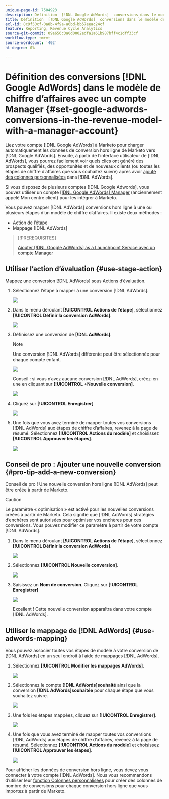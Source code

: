 ```yaml
---
unique-page-id: 7504923
description: Définition  [!DNL Google AdWords]  conversions dans le modèle de chiffre d’affaires avec un compte Manager - Documents Marketo - Documentation du produit
title: Définition  [!DNL Google AdWords]  conversions dans le modèle de chiffre d’affaires avec un compte Manager
exl-id: 8c9f50cf-0a8b-4f9a-a0bd-bb57eeac24cf
feature: Reporting, Revenue Cycle Analytics
source-git-commit: 09a656c3a0d0002edfa1a61b987bff4c1dff33cf
workflow-type: tm+mt
source-wordcount: '402'
ht-degree: 0%

---
```


# Définition des conversions [!DNL Google AdWords] dans le modèle de chiffre d’affaires avec un compte Manager {#set-google-adwords-conversions-in-the-revenue-model-with-a-manager-account}

Liez votre compte [!DNL Google AdWords] à Marketo pour charger automatiquement les données de conversion hors ligne de Marketo vers [!DNL Google AdWords]. Ensuite, à partir de l’interface utilisateur de [!DNL AdWords], vous pourrez facilement voir quels clics ont généré des prospects qualifiés, des opportunités et de nouveaux clients (ou toutes les étapes de chiffre d’affaires que vous souhaitez suivre) après avoir [ajouté des colonnes personnalisées](https://support.google.com/adwords/answer/3073556) dans [!DNL AdWords].

Si vous disposez de plusieurs comptes [!DNL Google Adwords], vous pouvez utiliser un compte [[!DNL Google AdWords] Manager](https://www.google.com/adwords/manager-accounts/) (anciennement appelé Mon centre client) pour les intégrer à Marketo.

Vous pouvez mapper [!DNL AdWords] conversions hors ligne à une ou plusieurs étapes d’un modèle de chiffre d’affaires. Il existe deux méthodes :

* Action de l’étape
* Mappage [!DNL AdWords]

>[!PREREQUISITES]
>
>[Ajouter [!DNL Google AdWords] as a Launchpoint Service avec un compte Manager](/help/marketo/product-docs/administration/additional-integrations/add-google-adwords-as-a-launchpoint-service-with-a-manager-account.md)

## Utiliser l’action d’évaluation {#use-stage-action}

Mappez une conversion [!DNL AdWords] sous Actions d’évaluation.

1. Sélectionnez l’étape à mapper à une conversion [!DNL AdWords].

   ![](assets/image2015-2-26-16-3a40-3a2.png)

1. Dans le menu déroulant **[!UICONTROL Actions de l’étape]**, sélectionnez **[!UICONTROL Définir la conversion AdWords]**.

   ![](assets/image2015-2-26-16-3a52-3a24.png)

1. Définissez une conversion de **[!DNL AdWords]**.

   >[!NOTE]
   >
   >Une conversion [!DNL AdWords] différente peut être sélectionnée pour chaque compte enfant.

   ![](assets/image2015-3-27-17-3a16-3a37.png)

   Conseil : si vous n’avez aucune conversion [!DNL AdWords], créez-en une en cliquant sur **[!UICONTROL +Nouvelle conversion]**.

   ![](assets/image2015-3-27-17-3a18-3a58.png)

1. Cliquez sur **[!UICONTROL Enregistrer]**

   ![](assets/image2015-3-27-17-3a21-3a15.png)

1. Une fois que vous avez terminé de mapper toutes vos conversions [!DNL AdWords] aux étapes de chiffre d’affaires, revenez à la page de résumé. Sélectionnez **[!UICONTROL Actions du modèle]** et choisissez **[!UICONTROL Approuver les étapes]**.

   ![](assets/image2015-2-27-12-3a20-3a20.png)

## Conseil de pro : Ajouter une nouvelle conversion {#pro-tip-add-a-new-conversion}

Conseil de pro ! Une nouvelle conversion hors ligne [!DNL AdWords] peut être créée à partir de Marketo.

>[!CAUTION]
>
>Le paramètre « optimisation » est activé pour les nouvelles conversions créées à partir de Marketo. Cela signifie que [!DNL AdWords] stratégies d’enchères sont autorisées pour optimiser vos enchères pour ces conversions. Vous pouvez modifier ce paramètre à partir de votre compte [!DNL AdWords].

1. Dans le menu déroulant **[!UICONTROL Actions de l’étape]**, sélectionnez **[!UICONTROL Définir la conversion AdWords]**.

   ![](assets/image2015-2-26-16-3a52-3a24.png)

1. Sélectionnez **[!UICONTROL Nouvelle conversion]**.

   ![](assets/image2015-3-27-17-3a23-3a13.png)

1. Saisissez un **Nom de conversion**. Cliquez sur **[!UICONTROL Enregistrer]**

   ![](assets/image2015-3-27-17-3a24-3a49.png)

   Excellent ! Cette nouvelle conversion apparaîtra dans votre compte [!DNL AdWords].

## Utiliser le mappage de [!DNL AdWords] {#use-adwords-mapping}

Vous pouvez associer toutes vos étapes de modèle à votre conversion de [!DNL AdWords] en un seul endroit à l’aide de mappages [!DNL AdWords].

1. Sélectionnez **[!UICONTROL Modifier les mappages AdWords]**.

   ![](assets/image2015-2-26-17-3a3-3a29.png)

1. Sélectionnez le compte **[!DNL AdWords]souhaité** ainsi que la conversion **[!DNL AdWords]souhaitée** pour chaque étape que vous souhaitez suivre.

   ![](assets/image2015-3-27-17-3a30-3a15.png)

1. Une fois les étapes mappées, cliquez sur **[!UICONTROL Enregistrer]**.

   ![](assets/image2015-3-27-17-3a30-3a48.png)

1. Une fois que vous avez terminé de mapper toutes vos conversions [!DNL AdWords] aux étapes de chiffre d’affaires, revenez à la page de résumé. Sélectionnez **[!UICONTROL Actions du modèle]** et choisissez **[!UICONTROL Approuver les étapes]**.

   ![](assets/image2015-2-27-12-3a20-3a20.png)

Pour afficher les données de conversion hors ligne, vous devez vous connecter à votre compte [!DNL AdWords]. Nous vous recommandons d’utiliser leur [fonction Colonnes personnalisées](https://support.google.com/adwords/answer/3073556) pour créer des colonnes de nombre de conversions pour chaque conversion hors ligne que vous importez à partir de Marketo.
